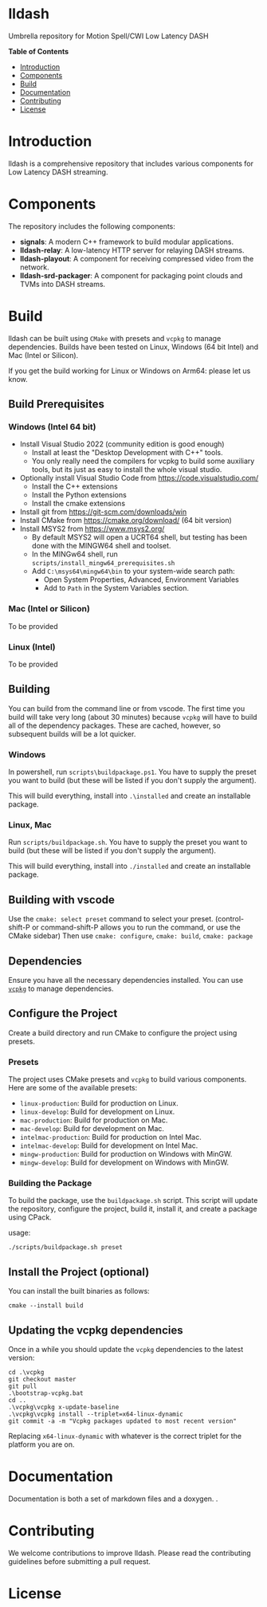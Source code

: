 # lldash

Umbrella repository for Motion Spell/CWI Low Latency DASH

**Table of Contents** 

- [Introduction](#introduction)
- [Components](#components)
- [Build](#build)
- [Documentation](#documentation)
- [Contributing](#contributing)
- [License](#license)


# Introduction

lldash is a comprehensive repository that includes various components for Low Latency DASH streaming.

# Components

The repository includes the following components:

- **signals**: A modern C++ framework to build modular applications.
- **lldash-relay**: A low-latency HTTP server for relaying DASH streams.
- **lldash-playout**: A component for receiving compressed video from the network.
- **lldash-srd-packager**: A component for packaging point clouds and TVMs into DASH streams.

# Build

lldash can be built using `CMake` with presets and `vcpkg` to manage dependencies. Builds have been tested on Linux, Windows (64 bit Intel) and Mac (Intel or Silicon).

If you get the build working for Linux or Windows on Arm64: please let us know.

## Build Prerequisites

### Windows (Intel 64 bit)

- Install Visual Studio 2022 (community edition is good enough)
  - Install at least the "Desktop Development with C++" tools.
  - You only really need the compilers for vcpkg to build some auxiliary tools, but its just as easy to install the whole visual studio.
- Optionally install Visual Studio Code from https://code.visualstudio.com/
  - Install the C++ extensions
  - Install the Python extensions
  - Install the cmake extensions
- Install git from https://git-scm.com/downloads/win
- Install CMake from https://cmake.org/download/ (64 bit version)
- Install MSYS2 from https://www.msys2.org/
  - By default MSYS2 will open a UCRT64 shell, but testing has been done with the MINGW64 shell and toolset.
  - In the MINGw64 shell, run `scripts/install_mingw64_prerequisites.sh`
  - Add `C:\msys64\mingw64\bin` to your system-wide search path:
    - Open System Properties, Advanced, Environment Variables
    - Add to `Path` in the System Variables section.

### Mac (Intel or Silicon)

To be provided

### Linux (Intel)

To be provided

## Building

You can build from the command line or from vscode. The first time you build will take very long (about 30 minutes) because `vcpkg` will have to build all of the dependency packages. These are cached, however, so subsequent builds will be a lot quicker.

### Windows

In powershell, run `scripts\buildpackage.ps1`. You have to supply the preset you want to build (but these will be listed if you don't supply the argument).

This will build everything, install into `.\installed` and create an installable package.

### Linux, Mac

Run `scripts/buildpackage.sh`. You have to supply the preset you want to build (but these will be listed if you don't supply the argument).

This will build everything, install into `./installed` and create an installable package.

## Building with vscode

Use the `cmake: select preset` command to select your preset. (control-shift-P or command-shift-P allows you to run the command, or use the CMake sidebar)
Then use `cmake: configure`, `cmake: build`, `cmake: package`

## Dependencies

Ensure you have all the necessary dependencies installed. You can use [`vcpkg`](https://github.com/microsoft/vcpkg) to manage dependencies.

## Configure the Project

Create a build directory and run CMake to configure the project using presets.

### Presets

The project uses CMake presets and `vcpkg` to build various components. Here are some of the available presets:

- `linux-production`: Build for production on Linux.
- `linux-develop`: Build for development on Linux.
- `mac-production`: Build for production on Mac.
- `mac-develop`: Build for development on Mac.
- `intelmac-production`: Build for production on Intel Mac.
- `intelmac-develop`: Build for development on Intel Mac.
- `mingw-production`: Build for production on Windows with MinGW.
- `mingw-develop`: Build for development on Windows with MinGW.

### Building the Package

To build the package, use the `buildpackage.sh` script. This script will update the repository, configure the project, build it, install it, and create a package using CPack.

usage: 

```
./scripts/buildpackage.sh preset

```
## Install the Project (optional)

You can install the built binaries as follows:

```
cmake --install build 
```

## Updating the vcpkg dependencies

Once in a while you should update the `vcpkg` dependencies to the latest version:

```
cd .\vcpkg
git checkout master
git pull
.\bootstrap-vcpkg.bat
cd ..
.\vcpkg\vcpkg x-update-baseline
.\vcpkg\vcpkg install --triplet=x64-linux-dynamic
git commit -a -m "Vcpkg packages updated to most recent version"
```

Replacing `x64-linux-dynamic` with whatever is the correct triplet for the platform you are on.

# Documentation

Documentation is both a set of markdown files and a doxygen. .

# Contributing

We welcome contributions to improve lldash. Please read the contributing guidelines before submitting a pull request.

# License




